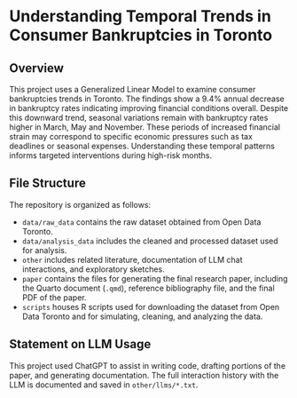 # Understanding Temporal Trends in Consumer Bankruptcies in Toronto

## Overview

This project uses a Generalized Linear Model to examine consumer bankruptcies trends in Toronto. The findings show a 9.4% annual decrease in bankruptcy rates indicating improving financial conditions overall. Despite this downward trend, seasonal variations remain with bankruptcy rates higher in March, May and November. These periods of increased financial strain may correspond to specific economic pressures such as tax deadlines or seasonal expenses. Understanding these temporal patterns informs targeted interventions during high-risk months.

## File Structure

The repository is organized as follows:

- `data/raw_data` contains the raw dataset obtained from Open Data Toronto.
- `data/analysis_data` includes the cleaned and processed dataset used for analysis.
- `other` includes related literature, documentation of LLM chat interactions, and exploratory sketches.
- `paper` contains the files for generating the final research paper, including the Quarto document (`.qmd`), reference bibliography file, and the final PDF of the paper.
- `scripts` houses R scripts used for downloading the dataset from Open Data Toronto and for simulating, cleaning, and analyzing the data.

## Statement on LLM Usage

This project used ChatGPT to assist in writing code, drafting portions of the paper, and generating documentation. The full interaction history with the LLM is documented and saved in `other/llms/*.txt`.

